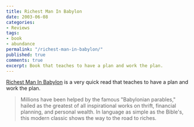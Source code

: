 ```yaml
---
title: Richest Man In Babylon
date: 2003-06-08
categories:
- Reviews
tags:
- book
- abundance
permalink: "/richest-man-in-babylon/"
published: true
comments: true
excerpt: Book that teaches to have a plan and work the plan.
---
```

[Richest Man In Babylon](https://amzn.to/3Y3qC7U) is a very quick read that teaches to have a plan and work the plan.

<blockquote>Millions have been helped by the famous "Babylonian parables," hailed as the greatest of all inspirational works on thrift, financial planning, and personal wealth. In language as simple as the Bible's, this modern classic shows the way to the road to riches.</blockquote>